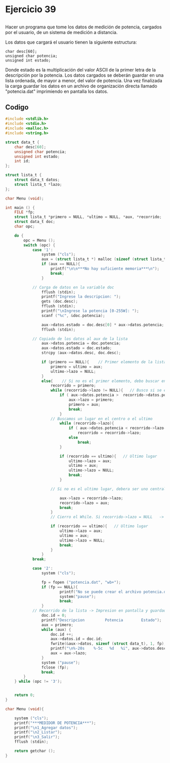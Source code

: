 # Ejercicio 39

##
Hacer un programa que tome los datos de medición de potencia, cargados por el usuario, de un sistema de medición a distancia.

Los datos que cargará el usuario tienen la siguiente estructura:

    char desc[60];
    unsigned char potencia;
    unsigned int estado;
Donde estado es la multiplicación del valor ASCII de la primer letra de la descripción por la potencia. 
Los datos cargados se deberán guardar en una lista ordenada, de mayor a menor, del valor de potencia. Una vez 
finalizada la carga guardar los datos en un archivo de organización directa llamado "potencia.dat" imprimiendo en 
pantalla los datos.

## Codigo
```c
#include <stdlib.h>
#include <stdio.h>
#include <malloc.h>
#include <string.h>

struct data_t {
	char desc[60];
	unsigned char potencia;
	unsigned int estado;
	int id;
};

struct lista_t {
	struct data_t datos;
	struct lista_t *lazo;
};

char Menu (void);

int main () {
	FILE *fp;
	struct lista_t *primero = NULL, *ultimo = NULL, *aux, *recorrido;
	struct data_t doc;
	char opc;

	do {
		opc = Menu ();
		switch (opc) {
			case '1':
				system ("cls");
				aux = (struct lista_t *) malloc (sizeof (struct lista_t) );
				if (aux == NULL){
					printf("\n\n***No hay suficiente memoria***\n");
					break;
				}

			// Carga de datos en la variable doc
				fflush (stdin);
				printf("Ingrese la descripcion: ");
				gets (doc.desc);
				fflush (stdin);
				printf("\nIngrese la potencia [0-255W]: ");
				scanf ("%c", &doc.potencia);

				aux->datos.estado = doc.desc[0] * aux->datos.potencia;
				fflush (stdin);

			// Copiado de los datos al aux de la lista
				aux->datos.potencia = doc.potencia;
				aux->datos.estado = doc.estado;
				strcpy (aux->datos.desc, doc.desc);

				if (primero == NULL){    // Primer elemento de la lista
					primero = ultimo = aux;
					ultimo->lazo = NULL;
				}
				else{    // Si no es el primer elemento, debo buscar en que lugar lo insertare
					recorrido = primero;
					while (recorrido->lazo != NULL){   // Busco si se encuentra adelante (rutina de la pila)
						if ( aux->datos.potencia >  recorrido->datos.potencia ){   // Si se cumple, colocamos el dato en el primer lugar
							aux->lazo = primero;
							primero = aux;
							break;
						}
					// Buscamos un lugar en el centro o el ultimo
						while (recorrido->lazo){
							if ( aux->datos.potencia < recorrido->lazo->datos.potencia )
								recorrido = recorrido->lazo;
							else
								break;
						}

						if (recorrido == ultimo){   // Ultimo lugar
							ultimo->lazo = aux;
							ultimo = aux;
							ultimo->lazo = NULL;
							break;
						}

					// Si no es el ultimo lugar, debera ser uno central

						aux->lazo = recorrido->lazo;
						recorrido->lazo = aux;
						break;
					}
					// Cierro el While. Si recorrido->lazo = NULL   -> Es el ultimo lugar

					if (recorrido == ultimo){   // Ultimo lugar
						ultimo->lazo = aux;
						ultimo = aux;
						ultimo->lazo = NULL;
						break;
					}
				}
			break;

			case '2':
				system ("cls");

				fp = fopen ("potencia.dat", "wb+");
				if (fp == NULL){
						printf("No se puede crear el archivo potencia.dat\n");
						system("pause");
						break;
				}
			// Recorrido de la lista -> Impresion en pantalla y guardado en el archivo
				doc.id = 0;
				printf("Descripcion         Potencia        Estado");
				aux = primero;
				while (aux) {
					doc.id ++;
					aux->datos.id = doc.id;
					fwrite(&aux->datos, sizeof (struct data_t), 1, fp);
					printf("\n%-20s    %-5c   %d   %i", aux->datos.desc, aux->datos.potencia, aux->datos.estado, doc.id);
					aux = aux->lazo;
				}
				system ("pause");
				fclose (fp);
				break;
		}
	} while (opc != '3');


	return 0;
}

char Menu (void){

	system ("cls");
	printf("***MEDIDOR DE POTENCIA***");
	printf("\n1_Agregar datos");
	printf("\n2_Listar");
	printf("\n3_Salir");
	fflush (stdin);

	return getchar ();
}

```
